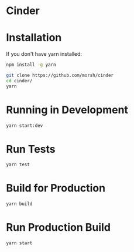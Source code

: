 # Cinder

# Installation

If you don't have yarn installed:

```sh
npm install -g yarn
```

```sh
git clone https://github.com/morsh/cinder
cd cinder/
yarn
```

# Running in Development

```sh
yarn start:dev
```

# Run Tests

```sh
yarn test
```

# Build for Production

```sh
yarn build
```

# Run Production Build

```
yarn start
```